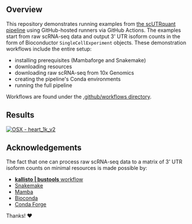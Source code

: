 ## Overview

This repository demonstrates running examples from [the scUTRquant pipeline](https://github.com/Mayrlab/scUTRquant) using GitHub-hosted runners via GitHub Actions. The examples start from raw scRNA-seq data and output 3' UTR isoform counts in the form of Bioconductor `SingleCellExperiment` objects. These demonstration workflows include the entire setup: 

 - installing prerequisites (Mambaforge and Snakemake)
 - downloading resources
 - downloading raw scRNA-seq from 10x Genomics
 - creating the pipeline's Conda environments
 - running the full pipeline

Workflows are found under the [.github/workflows directory](.github/workflows).

## Results

[![OSX - heart_1k_v2](https://github.com/mfansler/scUTRquant-demo/actions/workflows/osx-heart-1k-v2.yaml/badge.svg)](https://github.com/mfansler/scUTRquant-demo/actions/workflows/osx-heart-1k-v2.yaml)

## Acknowledgements

The fact that one can process raw scRNA-seq data to a matrix of 3' UTR isoform counts on minimal resources is made possible by:

 - [**kallisto | bustools** workflow](https://www.kallistobus.tools)
 - [Snakemake](https://snakemake.readthedocs.io/en/stable/)
 - [Mamba](https://mamba.readthedocs.io/en/latest/)
 - [Bioconda](https://bioconda.github.io)
 - [Conda Forge](https://conda-forge.org)

Thanks! ❤️
